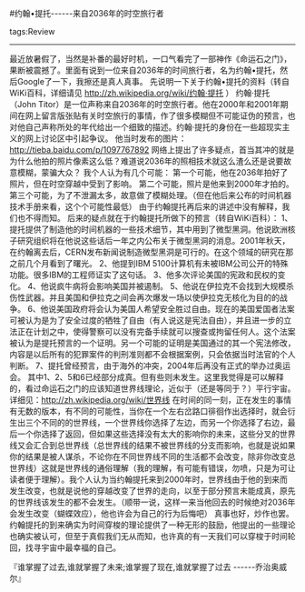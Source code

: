 #约翰•提托------来自2036年的时空旅行者

tags:Review

----
最近放暑假了，当然是补番的最好时机，一口气看完了一部神作《命运石之门》，果断被震撼了。里面有说到一位来自2036年的时间旅行者，名为约翰•提托，然后Google了一下，我擦还是真人真事。 
先说明一下关于约翰•提托的资料（转自WiKi百科，详细请见 http://zh.wikipedia.org/wiki/约翰·提托 ） 
约翰·提托（John Titor）是一位声称来自2036年的时空旅行者。他在2000年和2001年期间在网上留言版张贴有关时空旅行的事情，作了很多模糊但不可能证伪的预言，也对他自己声称所处的年代给出一个细致的描述。约翰·提托的身份在一些超现实主义的网上讨论区中引起争议。 
他当时发布的图片：http://tieba.baidu.com/p/1097767892 
网络上提出了许多疑点，首当其冲的就是为什么他拍的照片像素这么低？难道说2036年的照相技术就这么渣么还是说要故意模糊，蒙骗大众？ 
我个人认为有几个可能： 
第一个可能，他在2036年拍好了照片，但在时空穿越中受到了影响。 
第二个可能，照片是他来到2000年才拍的。 
第三个可能，为了不泄漏太多，故意做了模糊处理。（但在他后来公布的时间机器技术手册来看，这个个可能性最低） 
由于约翰提托再后来的讲述中没有解释，我们也不得而知。 
后来的疑点就在于约翰提托所做下的预言（转自WiKi百科）： 
1、提托提供了制造他的时间机器的一些技术细节，其中用到了微型黑洞。他说欧洲核子研究组织将在他说这些话后一年之内公布关于微型黑洞的消息。2001年秋天，在约翰离去后，CERN发布新闻说制造微型黑洞是可行的。在这个领域的研究在那之前几个月看到了曙光。 
2、他提到IBM 5100计算机有未被IBM公司公开的特殊功能。很多IBM的工程师证实了这句话。 
3、他多次评论美国的宪政和民权的变化。 
4、他说疯牛病将会影响美国并被遏制。 
5、他说在伊拉克不会找到大规模杀伤性武器。并且美国和伊拉克之间会再次爆发一场以使伊拉克无核化为目的的战争。 
6、他说美国政府将会认为美国人希望安全胜过自由。现在的美国爱国者法案可被认为是为了安全过度的牺牲了自由（有人说这是宪法自由），并且进一步的立法正在计划之中，使得警察可以没有完备手续就可以搜查或拘留任何人。这个法案被认为是提托预言的一个证明。另一个可能的证明是美国通过的其一个宪法修改，内容是以后所有的犯罪案件的判刑准则都不会根据案例，只会依据当时法官的个人判断。 
7、提托曾经预言，由于海外的冲突，2004年后再没有正式的举办过奥运会。 
其中1、2、5和6已经部分成真。但有些则未发生。这里我觉得是可以解释的，看过命运石之门的应该知道世界线理论，近似于（还是等同于？）平行宇宙。详细见：http://zh.wikipedia.org/wiki/世界线 
在时间的同一刻，正在发生的事情有无数的版本，有不同的可能性，当你在一个左右岔路口徘徊作出选择时，就会衍生出三个不同的的世界线，一个世界线你选择了左边，而另一个你选择了右边，最后一个你选择了返回，但如果这些选择没有太大的影响你的未来，这些分叉的世界线又会汇合到总世界线（总世界线的结果不被世界线的分支而影响，也就是说如果你的结果是被人谋杀，不论你在不同世界线不同的生活都不会改变，除非你改变总世界线）这就是世界线的通俗理解（我的理解，有可能有错误，勿喷，只是为可让读者便于理解）。我个人认为当约翰提托来到2000年时，世界线由于他的到来而发生改变，也就是说他的穿越改变了世界的走向，以至于部分预言未能成真，原先的世界线该发生的都不会发生。（顺带一说，这样一来当他回去的时候绝对2036年会发生改变（蝴蝶效应），他也许会为自己的行为后悔吧） 
真事也好，炒作也罢。约翰提托的到来确实为时间穿梭的理论提供了一种无形的鼓励，他提出的一些理论也确实被认可，但至于真假我们无从而知，也许真的有一天我们可以穿梭于时间轮回，找寻宇宙中最幸福的自己。 

『谁掌握了过去,谁就掌握了未来;谁掌握了现在,谁就掌握了过去  ------乔治奥威尔』

